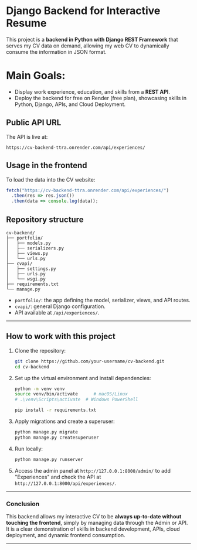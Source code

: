 # Django Backend for Interactive Resume

This project is a **backend in Python with Django REST Framework** that serves my CV data on demand, allowing my web CV to dynamically consume the information in JSON format.

# Main Goals:

- Display work experience, education, and skills from a **REST API**.
- Deploy the backend for free on Render (free plan), showcasing skills in  
  Python, Django, APIs, and Cloud Deployment.


## Public API URL

The API is live at:

```
https://cv-backend-ttra.onrender.com/api/experiences/
```


## Usage in the frontend

To load the data into the CV website:

```javascript
fetch("https://cv-backend-ttra.onrender.com/api/experiences/")
  .then(res => res.json())
  .then(data => console.log(data));
```


## Repository structure

```
cv-backend/
├── portfolio/
│   ├── models.py
│   ├── serializers.py
│   ├── views.py
│   └── urls.py
├── cvapi/
│   ├── settings.py
│   ├── urls.py
│   └── wsgi.py
├── requirements.txt
└── manage.py
```

- `portfolio/`: the app defining the model, serializer, views, and API routes.
- `cvapi/`: general Django configuration.
- API available at `/api/experiences/`.

---

## How to work with this project

1. Clone the repository:

   ```bash
   git clone https://github.com/your-username/cv-backend.git
   cd cv-backend
   ```

2. Set up the virtual environment and install dependencies:

   ```bash
   python -m venv venv
   source venv/bin/activate      # macOS/Linux
   # .\venv\Scripts\activate  # Windows PowerShell

   pip install -r requirements.txt
   ```

3. Apply migrations and create a superuser:

   ```bash
   python manage.py migrate
   python manage.py createsuperuser
   ```

4. Run locally:

   ```bash
   python manage.py runserver
   ```

5. Access the admin panel at `http://127.0.0.1:8000/admin/` to add "Experiences" and check the API at `http://127.0.0.1:8000/api/experiences/`.

---

### Conclusion

This backend allows my interactive CV to be **always up-to-date without touching the frontend**, simply by managing data through the Admin or API.  
It is a clear demonstration of skills in backend development, APIs, cloud deployment, and dynamic frontend consumption.

---